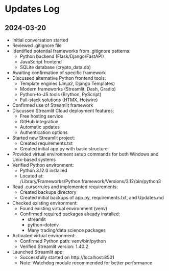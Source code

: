 # Updates Log

## 2024-03-20
- Initial conversation started
- Reviewed .gitignore file
- Identified potential frameworks from .gitignore patterns:
  - Python backend (Flask/Django/FastAPI)
  - JavaScript frontend
  - SQLite database (crypto_data.db)
- Awaiting confirmation of specific framework
- Discussed alternative Python frontend tools:
  - Template engines (Jinja2, Django Templates)
  - Modern frameworks (Streamlit, Dash, Gradio)
  - Python-to-JS tools (Brython, PyScript)
  - Full-stack solutions (HTMX, Hotwire)
- Confirmed use of Streamlit framework
- Discussed Streamlit Cloud deployment features:
  - Free hosting service
  - GitHub integration
  - Automatic updates
  - Authentication options
- Started new Streamlit project:
  - Created requirements.txt
  - Created initial app.py with basic structure
- Provided virtual environment setup commands for both Windows and Unix-based systems
- Verified Python environment:
  - Python 3.12.0 installed
  - Located at: /Library/Frameworks/Python.framework/Versions/3.12/bin/python3
- Read .cursorrules and implemented requirements:
  - Created backups directory
  - Created initial backups of app.py, requirements.txt, and Updates.md
- Checked existing environment:
  - Found existing virtual environment (venv)
  - Confirmed required packages already installed:
    - streamlit
    - python-dotenv
    - Many trading/data science packages
- Activated virtual environment:
  - Confirmed Python path: venv/bin/python
  - Verified Streamlit version: 1.40.2
- Launched Streamlit app:
  - Successfully started on http://localhost:8501
  - Note: Watchdog module recommended for better performance
 